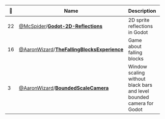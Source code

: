 |:star2: | Name | Description | 🌍|
|---|---|---|---|
|22|[@McSpider](https://github.com/McSpider)/[**Godot-2D-Reflections**](https://github.com/McSpider/Godot-2D-Reflections)|2D sprite reflections in Godot||
|16|[@AaronWizard](https://github.com/AaronWizard)/[**TheFallingBlocksExperience**](https://github.com/AaronWizard/TheFallingBlocksExperience)|Game about falling blocks||
|3|[@AaronWizard](https://github.com/AaronWizard)/[**BoundedScaleCamera**](https://github.com/AaronWizard/BoundedScaleCamera)|Window scaling without black bars and level bounded camera for Godot||

